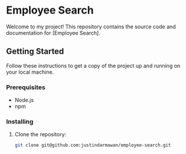 # Employee Search

Welcome to my project! This repository contains the source code and documentation for [Employee Search].

## Getting Started

Follow these instructions to get a copy of the project up and running on your local machine.

### Prerequisites

- Node.js
- npm

### Installing

1. Clone the repository:

   ```bash
   git clone git@github.com:justindarmawan/employee-search.git
   ```
